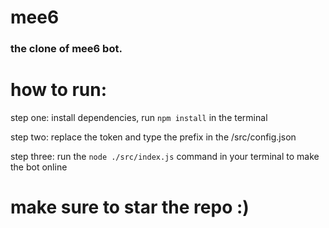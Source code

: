 # mee6
### the clone of mee6 bot.

# how to run:
step one: install dependencies, run ```npm install``` in the terminal

step two: replace the token and type the prefix in the /src/config.json

step three: run the ```node ./src/index.js``` command in your terminal to make the bot online

# make sure to star the repo :)
